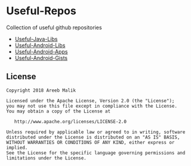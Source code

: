 # Useful-Repos
Collection of useful github repositories

* [Useful-Java-Libs](/Useful-Java-Libs.md)
* [Useful-Android-Libs](/Useful-Android-Libs.md)
* [Useful-Android-Apps](/Useful-Android-Apps.md)
* [Useful-Android-Gists](/Useful-Android-Gists)

## License
    Copyright 2018 Areeb Malik

    Licensed under the Apache License, Version 2.0 (the "License");
    you may not use this file except in compliance with the License.
    You may obtain a copy of the License at

       http://www.apache.org/licenses/LICENSE-2.0

    Unless required by applicable law or agreed to in writing, software
    distributed under the License is distributed on an "AS IS" BASIS,
    WITHOUT WARRANTIES OR CONDITIONS OF ANY KIND, either express or implied.
    See the License for the specific language governing permissions and
    limitations under the License.
